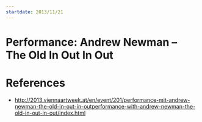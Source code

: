```yaml
---
startdate: 2013/11/21
---
```

# Performance: Andrew Newman – The Old In Out In Out

# References
* http://2013.viennaartweek.at/en/event/201/performance-mit-andrew-newman-the-old-in-out-in-outperformance-with-andrew-newman-the-old-in-out-in-out/index.html
